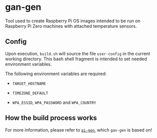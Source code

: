 # gan-gen

Tool used to create Raspberry Pi OS images intended to be run on Raspberry Pi Zero machines with attached temperature sensors.

## Config

Upon execution, `build.sh` will source the file `user-config` in the current
working directory.  This bash shell fragment is intended to set needed
environment variables.

The following environment variables are required:

 * `TARGET_HOSTNAME`

 * `TIMEZONE_DEFAULT`

 * `WPA_ESSID`, `WPA_PASSWORD` and `WPA_COUNTRY`

## How the build process works

For more information, please refer to [`pi-gen`](https://github.com/RPi-Distro/pi-gen#readme), which `gan-gen` is based on!
